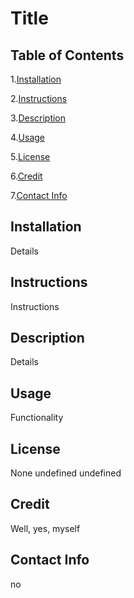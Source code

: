 # Title
## Table of Contents
1.[Installation](#installation)
  
2.[Instructions](#instructions)
  
3.[Description](#description)
  
4.[Usage](#usage)
  
5.[License](#license)
  
6.[Credit](#credit)
    
7.[Contact Info](#credit)
  
## Installation
Details 
## Instructions
Instructions
## Description
Details
## Usage
Functionality 
## License
None
undefined
undefined
## Credit
Well, yes, myself
## Contact Info
no
